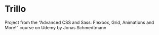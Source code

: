 # Trillo

Project from the “Advanced CSS and Sass: Flexbox, Grid, Animations and More!” course on Udemy by Jonas Schmedtmann

